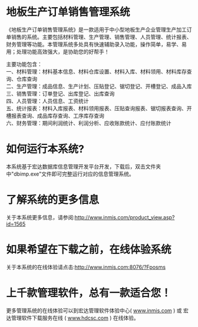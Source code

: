 # 地板生产订单销售管理系统

《地板生产订单销售管理系统》是一款适用于中小型地板生产企业管理生产加工订单销售的系统。主要包括材料管理、生产管理、销售管理、人员管理、统计报表、财务管理等功能。本管理系统多处具有快速辅助录入功能，操作简单，易学、易用；处理功能高效强大，是协助您的好帮手！  

主要功能包含：  
一、材料管理：材料基本信息、材料仓库设置、材料入库、材料领用、材料库存查询、仓库查询  
二、生产管理：成品信息、生产计划、压贴登记、锯切登记、开槽登记、成品入库  
三、销售管理：订单登记、出库登记、出库查询  
四、人员管理：人员信息、工资统计  
五、统计报表：材料入库报表、材料领用报表、压贴查询报表、锯切报表查询、开槽报表查询、成品库存查询、工序库存查询  
六、财务管理：期间利润统计、利润分析、应收账款统计、应付账款统计  

# 如何运行本系统?

本系统基于宏达数据库信息管理开发平台开发，下载后，双击文件夹中"dbimp.exe"文件即可完整运行对应的信息管理系统。

# 了解系统的更多信息

关于本系统更多信息，请参阅:http://www.inmis.com/product_view.asp?id=1565

# 如果希望在下载之前，在线体验系统

关于本系统的在线体验请点击:http://www.inmis.com:8076/?Fposms

# 上千款管理软件，总有一款适合您！

更多管理系统的在线体验可以到宏达管理软件体验中心( www.inmis.com ) 或 宏达管理软件下载服务在线 ( www.hdcsc.com ) 在线体验。

